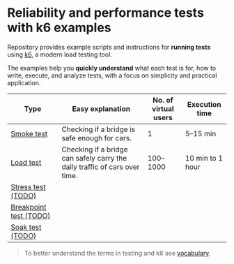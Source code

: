 # Reliability and performance tests with k6 examples

Repository provides example scripts and instructions for **running tests** using [k6](https://k6.io/), a modern load testing tool.

The examples help you **quickly understand** what each test is for, how to write, execute, and analyze tests, with a focus on simplicity and practical application.

| Type                             | Easy explanation                                                           | No. of virtual users | Execution time   |
| -------------------------------- | -------------------------------------------------------------------------- | -------------------- | ---------------- |
| [Smoke test](smoke-test/text.md) | Checking if a bridge is safe enough for cars.                              | 1                    | 5–15 min         |
| [Load test](load-test/text.md)   | Checking if a bridge can safely carry the daily traffic of cars over time. | 100–1000             | 10 min to 1 hour |
| [Stress test (TODO)]()           |                                                                            |                      |                  |
| [Breakpoint test (TODO)]()       |                                                                            |                      |                  |
| [Soak test (TODO)]()             |                                                                            |                      |                  |

> To better understand the terms in testing and k6 see [vocabulary](vocabulary.md).

<!--
- performance tests
    significant number of users
- stress tests
- spike tests
-->